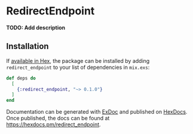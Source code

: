 # RedirectEndpoint

**TODO: Add description**

## Installation

If [available in Hex](https://hex.pm/docs/publish), the package can be installed
by adding `redirect_endpoint` to your list of dependencies in `mix.exs`:

```elixir
def deps do
  [
    {:redirect_endpoint, "~> 0.1.0"}
  ]
end
```

Documentation can be generated with [ExDoc](https://github.com/elixir-lang/ex_doc)
and published on [HexDocs](https://hexdocs.pm). Once published, the docs can
be found at <https://hexdocs.pm/redirect_endpoint>.

